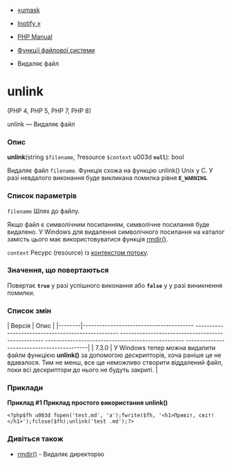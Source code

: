 - [«umask](function.umask.md)
- [Inotify »](book.inotify.md)

- [PHP Manual](index.md)
- [Функції файлової системи](ref.filesystem.md)
- Видаляє файл

# unlink

(PHP 4, PHP 5, PHP 7, PHP 8)

unlink — Видаляє файл

### Опис

**unlink**(string `$filename`, ?resource `$context` u003d **`null`**): bool

Видаляє файл `filename`. Функція схожа на функцію unlink() Unix у C.
У разі невдалого виконання буде викликана помилка рівня **`E_WARNING`**.

### Список параметрів

`filename`
Шлях до файлу.

Якщо файл є символічним посиланням, символічне посилання буде
видалено. У Windows для видалення символічного посилання на каталог замість
цього має використовуватися функція [rmdir()](function.rmdir.md).

`context`
Ресурс (resource) із [контекстом потоку](stream.contexts.md).

### Значення, що повертаються

Повертає **`true`** у разі успішного виконання або **`false`** у
у разі виникнення помилки.

### Список змін

| Версія | Опис |
|--------|---------------------------------------- -------------------------------------------------- -------------------------------------------------- -------------------------------------------------- -------------------------------------------|
| 7.3.0 | У Windows тепер можна видалити файли функцією **unlink()** за допомогою дескрипторів, хоча раніше це не вдавалося. Тим не менш, все ще неможливо створити віддалений файл, поки всі дескриптори до нього не будуть закриті. |

### Приклади

**Приклад #1 Приклад простого використання **unlink()****

` <?php$fh u003d fopen('test.md', 'a');fwrite($fh, '<h1>Привіт, світ!</h1>');fclose($fh);unlink('test .md');?> `

### Дивіться також

- [rmdir()](function.rmdir.md) - Видаляє директорію
